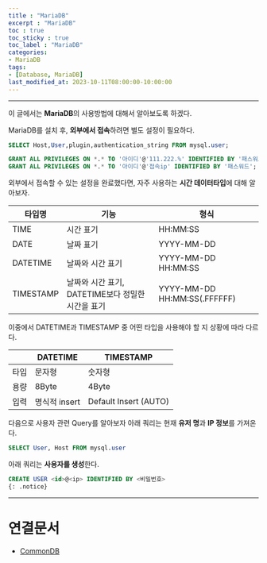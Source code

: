 ```yaml
---
title : "MariaDB"
excerpt : "MariaDB"
toc : true
toc_sticky : true
toc_label : "MariaDB"
categories:
- MariaDB
tags:
- [Database, MariaDB]
last_modified_at: 2023-10-11T08:00:00-10:00:00
---
```

  
---
  
 이 글에서는 **MariaDB**의 사용방법에 대해서 알아보도록 하겠다. 

 MariaDB를 설치 후, **외부에서 접속**하려면 별도 설정이 필요하다. 
  
```sql
SELECT Host,User,plugin,authentication_string FROM mysql.user;  

GRANT ALL PRIVILEGES ON *.* TO '아이디'@'111.222.%' IDENTIFIED BY '패스워드';
GRANT ALL PRIVILEGES ON *.* TO '아이디'@'접속ip' IDENTIFIED BY '패스워드';
```

 외부에서 접속할 수 있는 설정을 완료했다면, 자주 사용하는 **시간 데이터타입**에 대해 알아보자.

| 타입명       | 기능                               | 형식                           |
| --------- | -------------------------------- | ---------------------------- |
| TIME      | 시간 표기                            | HH:MM:SS                     |
| DATE      | 날짜 표기                            | YYYY-MM-DD                   |
| DATETIME  | 날짜와 시간 표기                        | YYYY-MM-DD HH:MM:SS          |
| TIMESTAMP | 날짜와 시간 표기, DATETIME보다 정밀한 시간을 표기 | YYYY-MM-DD HH:MM:SS(.FFFFFF) |

 이중에서 DATETIME과 TIMESTAMP 중 어떤 타입을 사용해야 할 지 상황에 따라 다르다. 

|     | DATETIME   | TIMESTAMP             |
| --- | ---------- | --------------------- |
| 타입  | 문자형        | 숫자형                   |
| 용량  | 8Byte      | 4Byte                 |
| 입력  | 명식적 insert | Default Insert (AUTO) |

 다음으로 사용자 관련 Query를 알아보자
 아래 쿼리는 현재 **유저 명**과 **IP 정보**를 가져온다.
  
```sql
SELECT User, Host FROM mysql.user
```

 아래 쿼리는 **사용자를 생성**한다.
  
```sql
CREATE USER <id>@<ip> IDENTIFIED BY <비밀번호> 
{: .notice}  
```

---
  
# 연결문서
- [CommonDB](../../database/database-CommonDB)